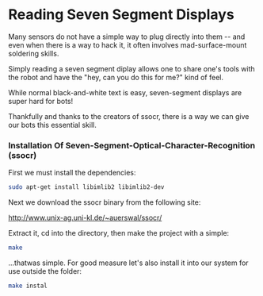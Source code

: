 Reading Seven Segment Displays
=============================


Many sensors do not have a simple way to plug directly into them -- and even when there is a way to hack it, it often involves mad-surface-mount soldering skills.

Simply reading a seven segment diplay allows one to share one's tools with the robot and have the "hey, can you do this for me?" kind of feel.

While normal black-and-white text is easy, seven-segment displays are super hard for bots!


Thankfully and thanks to the creators of ssocr, there is a way we can give our bots this essential skill.

### Installation Of Seven-Segment-Optical-Character-Recognition (ssocr)

First we must install the dependencies:


```bash
sudo apt-get install libimlib2 libimlib2-dev
```

Next we download the ssocr binary from the following site:

http://www.unix-ag.uni-kl.de/~auerswal/ssocr/

Extract it, cd into the directory, then make the project with a simple:
```bash
make
```
...thatwas simple. For good measure let's also install it into our system for use outside the folder:

```bash
make instal
```
